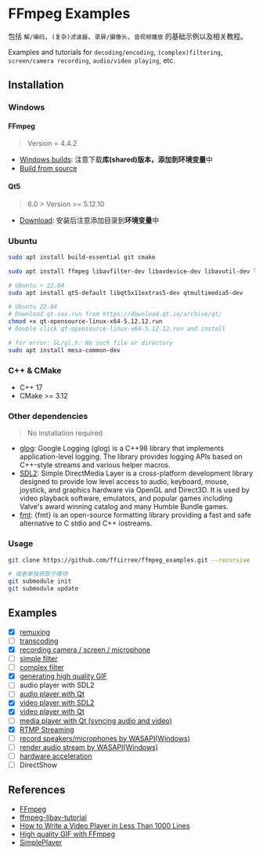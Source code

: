 # FFmpeg Examples

包括 `解/编码`、`(复杂)滤波器`、`录屏/摄像头`、`音视频播放` 的基础示例以及相关教程。

Examples and tutorials for `decoding/encoding`, `(complex)filtering`, `screen/camera recording`, `audio/video playing`, etc.

## Installation

### Windows

#### FFmpeg

> Version = 4.4.2

- [Windows builds](https://www.ffmpeg.org/download.html#build-windows): 注意下载**库(shared)**版本，添加到**环境变量**中
- [Build from source](/compile_on_windows.md)

#### Qt5

> 6.0 > Version >= 5.12.10

- [Download](https://download.qt.io/archive/qt/): 安装后注意添加目录到**环境变量**中

### Ubuntu

```bash
sudo apt install build-essential git cmake

sudo apt install ffmpeg libavfilter-dev libavdevice-dev libavutil-dev libavformat-dev libswresample-dev libswscale-dev

# Ubuntu < 22.04
sudo apt install qt5-default libqt5x11extras5-dev qtmultimedia5-dev 

# Ubuntu 22.04
# Download qt-xxx.run from https://download.qt.io/archive/qt/
chmod +x qt-opensource-linux-x64-5.12.12.run
# Double click qt-opensource-linux-x64-5.12.12.run and install

# for error: GL/gl.h: No such file or directory
sudo apt install mesa-common-dev
```

### C++ & CMake

- C++ 17
- CMake >= 3.12

### Other dependencies

> No installation required

- [glog](https://github.com/google/glog): Google Logging (glog) is a C++98 library that implements application-level logging. The library provides logging APIs based on C++-style streams and various helper macros.
- [SDL2](https://github.com/libsdl-org/SDL): Simple DirectMedia Layer is a cross-platform development library designed to provide low level access to audio, keyboard, mouse, joystick, and graphics hardware via OpenGL and Direct3D. It is used by video playback software, emulators, and popular games including Valve's award winning catalog and many Humble Bundle games.
- [fmt](https://github.com/fmtlib/fmt): {fmt} is an open-source formatting library providing a fast and safe alternative to C stdio and C++ iostreams.

### Usage

```bash
git clone https://github.com/ffiirree/ffmpeg_examples.git --recursive

# 或者单独获取子模块
git submodule init
git submodule update
```

## Examples

- [x] [remuxing](/01_remuxing/README.md)
- [ ] [transcoding](/02_transcoding/README.md)
- [x] [recording camera / screen / microphone](/03_recording/README.md)
- [ ] [simple filter](/04_simple_filters/README.md)
- [ ] [complex filter](/05_complex_filter/README.md)
- [x] [generating high quality GIF](/06_gen_gif/README.md)
- [ ] audio player with SDL2
- [ ] [audio player with Qt](/07_audio_player/README.md)
- [x] [video player with SDL2](/08_video_player_sdl/README.md)
- [x] [video player with Qt](/08_video_player_qt/README.md)
- [ ] [media player with Qt (syncing audio and video)](/09_media_player/README.md)
- [x] [RTMP Streaming](/10_streaming/README.md)
- [ ] [record speakers/microphones by WASAPI(Windows)](/11_wasapi_capture/README.md)
- [ ] [render audio stream by WASAPI(Windows)](/12_wasapi_render/README.md)
- [ ] [hardware acceleration](/13_hwaccel/README.md)
- [ ] DirectShow

## References

- [FFmpeg](https://ffmpeg.org/)
- [ffmpeg-libav-tutorial](https://github.com/leandromoreira/ffmpeg-libav-tutorial)
- [How to Write a Video Player in Less Than 1000 Lines](http://dranger.com/ffmpeg/)
- [High quality GIF with FFmpeg](http://blog.pkh.me/p/21-high-quality-gif-with-ffmpeg.html)
- [SimplePlayer](https://www.cnblogs.com/TaigaCon/)